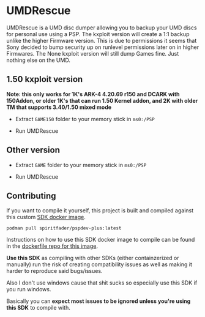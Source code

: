 # UMDRescue
UMDRescue is a UMD disc dumper allowing you to backup your UMD discs for personal use using a PSP. The kxploit version will create a 1:1 backup unlike the higher Firmware version. This is due to permissions it seems that Sony
decided to bump security up on runlevel permissions later on in higher Firmwares. The None kxploit version will still dump Games fine. Just nothing else on the UMD.


## 1.50 kxploit version

**Note: this only works for 1K's ARK-4 4.20.69 r150 and DCARK with 150Addon, or older 1K's that can run 1.50 Kernel addon, and 2K with older TM that supports 3.40/1.50 mixed mode**

- Extract `GAME150` folder to your memory stick in `ms0:/PSP` 

- Run UMDRescue


## Other version

- Extract `GAME` folder to your memory stick in `ms0:/PSP` 

- Run UMDRescue


## Contributing

If you want to compile it yourself, this project is built and compiled against this custom [SDK docker image](https://hub.docker.com/r/spiritfader/pspdev-plus). 

``podman pull spiritfader/pspdev-plus:latest``

Instructions on how to use this SDK docker image to compile can be found in the [dockerfile repo for this image](https://github.com/spiritfader/pspdev-plus). 

**Use this SDK** as compiling with other SDKs (either containzerized or manually) run the risk of creating compatibility issues as well as making it harder to reproduce said bugs/issues. 

Also I don't use windows cause that shit sucks so especially use this SDK if you run windows.

Basically you can **expect most issues to be ignored unless you're using this SDK** to compile with.
